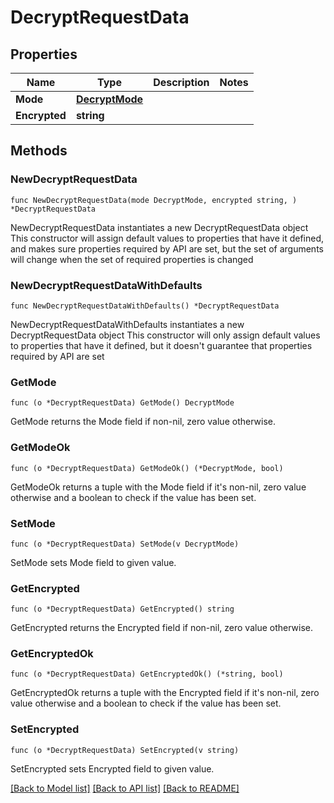 # DecryptRequestData

## Properties

Name | Type | Description | Notes
------------ | ------------- | ------------- | -------------
**Mode** | [**DecryptMode**](DecryptMode.md) |  | 
**Encrypted** | **string** |  | 

## Methods

### NewDecryptRequestData

`func NewDecryptRequestData(mode DecryptMode, encrypted string, ) *DecryptRequestData`

NewDecryptRequestData instantiates a new DecryptRequestData object
This constructor will assign default values to properties that have it defined,
and makes sure properties required by API are set, but the set of arguments
will change when the set of required properties is changed

### NewDecryptRequestDataWithDefaults

`func NewDecryptRequestDataWithDefaults() *DecryptRequestData`

NewDecryptRequestDataWithDefaults instantiates a new DecryptRequestData object
This constructor will only assign default values to properties that have it defined,
but it doesn't guarantee that properties required by API are set

### GetMode

`func (o *DecryptRequestData) GetMode() DecryptMode`

GetMode returns the Mode field if non-nil, zero value otherwise.

### GetModeOk

`func (o *DecryptRequestData) GetModeOk() (*DecryptMode, bool)`

GetModeOk returns a tuple with the Mode field if it's non-nil, zero value otherwise
and a boolean to check if the value has been set.

### SetMode

`func (o *DecryptRequestData) SetMode(v DecryptMode)`

SetMode sets Mode field to given value.


### GetEncrypted

`func (o *DecryptRequestData) GetEncrypted() string`

GetEncrypted returns the Encrypted field if non-nil, zero value otherwise.

### GetEncryptedOk

`func (o *DecryptRequestData) GetEncryptedOk() (*string, bool)`

GetEncryptedOk returns a tuple with the Encrypted field if it's non-nil, zero value otherwise
and a boolean to check if the value has been set.

### SetEncrypted

`func (o *DecryptRequestData) SetEncrypted(v string)`

SetEncrypted sets Encrypted field to given value.



[[Back to Model list]](../README.md#documentation-for-models) [[Back to API list]](../README.md#documentation-for-api-endpoints) [[Back to README]](../README.md)


